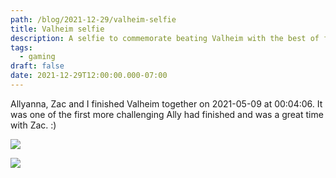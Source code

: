 ```yaml
---
path: /blog/2021-12-29/valheim-selfie
title: Valheim selfie
description: A selfie to commemorate beating Valheim with the best of friends
tags:
  - gaming
draft: false
date: 2021-12-29T12:00:00.000-07:00
---
```

Allyanna, Zac and I finished Valheim together on 2021-05-09 at 00:04:06. It was one of the first more challenging Ally had finished and was a great time with Zac. :)

![](screen-shot-2021-05-09-at-00.03.45.png)



![](screen-shot-2021-05-09-at-00.04.06.png)